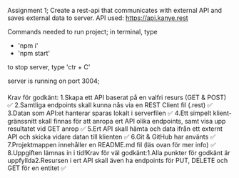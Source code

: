 Assignment 1; 
Create a rest-api that communicates with external API and saves external data to server. 
API used: https://api.kanye.rest



Commands needed to run project; 
in terminal, type
- 'npm i' 
- 'npm start'

to stop server, type 'ctr + C'

server is running on port 3004; 


####


Krav för godkänt:
1.Skapa ett API baserat på en valfri resurs (GET & POST) ✅
2.Samtliga endpoints skall kunna nås via en REST Client fil (.rest) ✅
3.Datan som API:et hanterar sparas lokalt i serverfilen ✅
4.Ett simpelt klient-gränssnitt skall finnas för att anropa ert API olika endpoints, samt visa upp resultatet vid GET anrop ✅
5.Ert API skall hämta och data ifrån ett externt API och skicka vidare datan till klienten ✅
6.Git & GitHub har använts ✅
7.Projektmappen innehåller en README.md fil (läs ovan för mer info) ✅
8.Uppgiften lämnas in i tid!Krav för väl godkänt:1.Alla punkter för godkänt är uppfyllda2.Resursen i ert API skall även ha endpoints för PUT, DELETE och GET för en entitet ✅